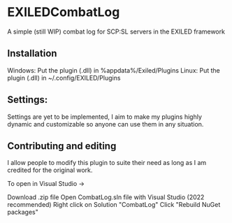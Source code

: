 # EXILEDCombatLog
A simple (still WIP) combat log for SCP:SL servers in the EXILED framework

## Installation
Windows: Put the plugin (.dll) in %appdata%/Exiled/Plugins 
Linux: Put the plugin (.dll) in ~/.config/EXILED/Plugins

## Settings:
Settings are yet to be implemented, I aim to make my plugins highly dynamic and customizable so anyone can use them in any situation.

## Contributing and editing
I allow people to modify this plugin to suite their need as long as I am credited for the original work.

To open in Visual Studio ->

Download .zip file
Open CombatLog.sln file with Visual Studio (2022 recommended)
Right click on Solution "CombatLog" 
Click "Rebuild NuGet packages"
